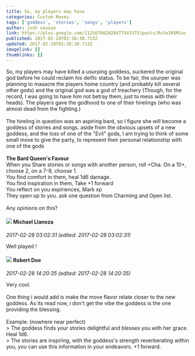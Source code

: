 ```yaml
---
title: So, my players may have
categories: Custom Moves
tags: ['goddess', 'stories', 'songs', 'players']
author: josh savoie
link: https://plus.google.com/112567082028477545375/posts/Rx3o1R5Mioc
published: 2017-02-28T02:38:30.713Z
updated: 2017-02-28T02:38:30.713Z
imagelink: []
thumblinks: []
---
```


So, my players may have killed a usurping goddess, suckered the original god before he could reclaim his deific status. To be fair, the usurper was planning to masacre the players home country (and probably kill several other gods) and the original god was a god of treachery (Though, for the record, I was going to have him not betray them, just to mess with their heads). The players gave the godhood to one of their hirelings (who was almost dead from the fighting.)<br /><br />The hireling in question was an aspiring bard, so I figure she will become a goddess of stories and songs. aside from the obvious upsets of a new goddess, and the loss of one of the &quot;Evil&quot; gods, I am trying to think of some small move to give the party, to represent their personal relationship with one of the gods<br /><br /><b>The Bard Queen&#39;s Favour</b><br />When you Share stories or songs with another person, roll +Cha. On a 10+, choose 2, on a 7-9, choose 1. <br />You find comfort in them, heal 1d6 damage. <br />You find inspiration in them, Take +1 forward <br />You reflect on you expiriences, Mark xp <br />They open up to you. ask one question from Charming and Open list.<br /><br />Any opinions on this?
<div id='comment z12twv2wgv2ewv54p04ce3xbjvjpxluoc2w'>
  <h4><img src='{{site.baseurl}}//images/avatars/118285647887876243328_photo.jpg'> Michael Llaneza</h4>
      <p><cite>2017-02-28 03:02:31 (edited: 2017-02-28 03:02:31)</cite></p>
        <p>Well played !</p>
</div>
        

<div id='comment z12twv2wgv2ewv54p04ce3xbjvjpxluoc2w'>
  <h4><img src='{{site.baseurl}}//images/avatars/105487846931822189120_photo.jpg'> Robert Doe</h4>
      <p><cite>2017-02-28 14:20:35 (edited: 2017-02-28 14:20:35)</cite></p>
        <p>Very cool.<br /><br />One thing i would add is make the move flavor relate closer to the new goddess. As its read now, i don&#39;t get the vibe the goddess is the one providing the blessing.<br /><br />Example: (nowhere near perfect)<br />&gt; The goddess finds your stories delightful and blesses you with her grace. Heal 1d6.<br />&gt; The stories are inspiring, with the goddess&#39;s strength reverberating within you, you can use this information in your endeavors. +1 forward.</p>
</div>
        
